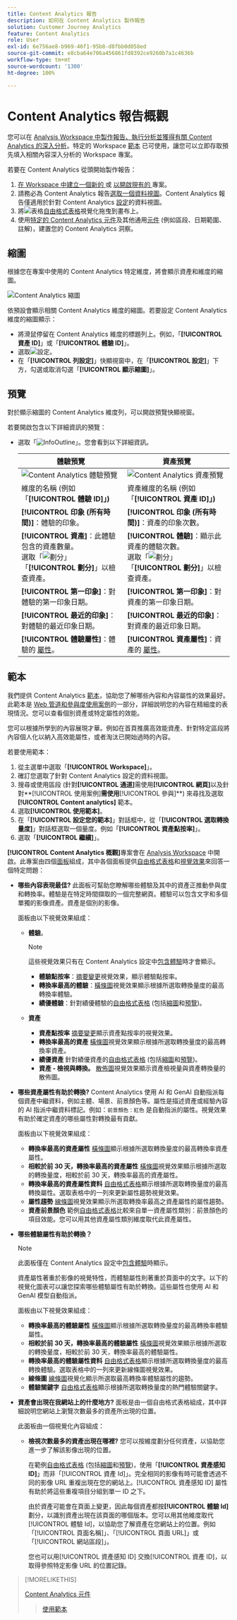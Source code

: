```yaml
---
title: Content Analytics 報告
description: 如何在 Content Analytics 製作報告
solution: Customer Journey Analytics
feature: Content Analytics
role: User
exl-id: 6e756ae8-b969-46f1-95b8-d8fbb0d058ed
source-git-commit: e8cba64e706a456861fd8392ce9260b7a1c4636b
workflow-type: tm+mt
source-wordcount: '1300'
ht-degree: 100%

---
```


# Content Analytics 報告概觀

您可以在 [Analysis Workspace 中製作報告、執行分析並獲得有關 Content Analytics 的深入分析](/help/analysis-workspace/home.md)。特定的 Workspace [範本](#template) 已可使用，讓您可以立即存取預先填入相關內容深入分析的 Workspace 專案。

若要在 Content Analytics 從頭開始製作報告：

1. [在 Workspace 中建立一個新的 ](/help/analysis-workspace/build-workspace-project/create-projects.md) 或 [ 以開啟現有的 ](/help/analysis-workspace/build-workspace-project/open-projects.md) 專案。
1. 請務必為 Content Analytics 報告[選取一個資料視圖](/help/analysis-workspace/c-panels/panels.md#data-view)。Content Analytics 報告僅適用於針對 Content Analytics [設定](/help/content-analytics/config/configuration.md)的資料視圖。
1. 將![表格](/help/assets/icons/Table.svg)[自由格式表格](/help/analysis-workspace/visualizations/freeform-table/freeform-table.md)視覺化拖曳到畫布上。
1. 使用[特定的 Content Analytics 元件](components.md)及其他通用[元件](/help/components/overview.md) (例如區段、日期範圍、註解)，建置您的 Content Analytics 洞察。

## 縮圖

根據您在專案中使用的 Content Analytics 特定維度，將會顯示資產和維度的縮圖。

![Content Analytics 縮圖](../assets/aca-thumbnails.png)

依預設會顯示相關 Content Analytics 維度的縮圖。若要設定 Content Analytics 維度的縮圖顯示：

* 將滑鼠停留在 Content Analytics 維度的標題列上。例如，「**[!UICONTROL 資產 ID]**」或「**[!UICONTROL 體驗 ID]**」。
* 選取![設定](/help/assets/icons/Setting.svg)。
* 在「**[!UICONTROL 列設定]**」快顯視窗中，在「**[!UICONTROL 設定]**」下方，勾選或取消勾選「**[!UICONTROL 顯示縮圖]**」。


## 預覽

對於顯示縮圖的 Content Analytics 維度列，可以開啟預覽快顯視窗。

若要開啟包含以下詳細資訊的預覽：

* 選取「![InfoOutline](/help/assets/icons/InfoOutline.svg)」。您會看到以下詳細資訊。

  | 體驗預覽 | 資產預覽 |
  |---|---|
  | ![Content Analytics 體驗預覽](../assets/aca-experience-preview.png) | ![Content Analytics 資產預覽](../assets/aca-asset-preview.png) |
  | 維度的名稱 (例如「**[!UICONTROL 體驗 ID]」)** | 資產維度的名稱 (例如「**[!UICONTROL 資產 ID]」)** |
  | **[!UICONTROL 印象 (所有時間)]**：體驗的印象。 | **[!UICONTROL 印象 (所有時間)]**：資產的印象次數。 |
  | **[!UICONTROL 資產]**：此體驗包含的資產數量。<br/>選取「![劃分](/help/assets/icons/Breakdown.svg)」「**[!UICONTROL 劃分]**」以檢查資產。 | **[!UICONTROL 體驗]**：顯示此資產的體驗次數。<br/>選取「![劃分](/help/assets/icons/Breakdown.svg)」「**[!UICONTROL 劃分]**」以檢查資產。 |
  | **[!UICONTROL 第一印象]**：對體驗的第一印象日期。 | **[!UICONTROL 第一印象]**：對資產的第一印象日期。 |
  | **[!UICONTROL 最近的印象]**：對體驗的最近印象日期。 | **[!UICONTROL 最近的印象]**：對資產的最近印象日期。 |
  | **[!UICONTROL 體驗屬性]**：體驗的 [屬性](/help/content-analytics/report/components.md#experience-attributes)。 | **[!UICONTROL 資產屬性]**：資產的 [屬性](/help/content-analytics/report/components.md#asset-attributes)。 |


## 範本

我們提供 Content Analytics [範本](/help/analysis-workspace/templates/use-templates.md)，協助您了解哪些內容和內容屬性的效果最好。此範本是 [Web 管道和參與度使用案例](/help/analysis-workspace/templates/use-templates.md#web-engagement)的一部分，詳細說明您的內容在精細度的表現情況。您可以查看個別資產或特定屬性的效能。

您可以根據所學到的內容展現才華。例如在首頁推廣高效能資產、針對特定區段將內容個人化以納入高效能屬性，或者淘汰已開始過時的內容。

若要使用範本：

1. 從主選單中選取「**[!UICONTROL Workspace]**」。
1. 確訂您選取了針對 Content Analytics 設定的資料視圖。
1. 搜尋或使用區段 (針對&#x200B;**[!UICONTROL 通道]**&#x200B;需使用&#x200B;**[!UICONTROL 網頁]**&#x200B;以及針對**[!UICONTROL 使用案例]**需使用&#x200B;**[!UICONTROL 參與]**) 來尋找及選取 **[!UICONTROL Content analytics]** 範本。
1. 選取&#x200B;**[!UICONTROL 使用範本]**。
1. 在「**[!UICONTROL 設定您的範本]**」對話框中，從「**[!UICONTROL 選取轉換量度]**」對話框選取一個量度。例如「**[!UICONTROL 資產點按率]**」。
1. 選取「**[!UICONTROL 繼續]**」。

**[!UICONTROL Content Analytics 概觀]**&#x200B;專案會在 [Analysis Workspace](/help/analysis-workspace/home.md) 中開啟。此專案由四個[面板](/help/analysis-workspace/c-panels/panels.md)組成，其中各個面板提供[自由格式表格](/help/analysis-workspace/visualizations/freeform-table/freeform-table.md)和[視覺效果](/help/analysis-workspace/visualizations/freeform-analysis-visualizations.md)來回答一個特定問題：

* **哪些內容表現最佳?**
此面板可幫助您瞭解哪些體驗及其中的資產正推動參與度和轉換率。體驗是在特定時間擷取的一個完整網頁。體驗可以包含文字和多個單獨的影像資產。資產是個別的影像。

  面板由以下視覺效果組成：

   * **體驗**。

     >[!NOTE]
     >
     >這些視覺效果只有在 Content Analytics 設定中[包含體驗](/help/content-analytics/config/guided.md#experience-capture-and-definition)時才會顯示。
     > 

      * **體驗點按率**：[摘要變更](/help/analysis-workspace/visualizations/summary-number-change.md)視覺效果，顯示體驗點按率。
      * **轉換率最高的體驗**：[橫條圖](/help/analysis-workspace/visualizations/horizontal-bar.md)視覺效果顯示根據所選取轉換量度的最高轉換率體驗。
      * **績優體驗**：針對績優體驗的[自由格式表格](/help/analysis-workspace/visualizations/freeform-table/freeform-table.md) (包括[縮圖](#thumbnails)和[預覽](#previews))。

   * **資產**

      * **資產點按率**
[摘要變更](/help/analysis-workspace/visualizations/summary-number-change.md)顯示資產點按率的視覺效果。
      * **轉換率最高的資產**
[橫條圖](/help/analysis-workspace/visualizations/horizontal-bar.md)視覺效果顯示根據所選取轉換量度的最高轉換率資產。
      * **績優資產**
針對績優資產的[自由格式表格](/help/analysis-workspace/visualizations/freeform-table/freeform-table.md) (包括[縮圖](#thumbnails)和[預覽](#previews))。
      * **資產 - 檢視與轉換。**
[散佈圖](/help/analysis-workspace/visualizations/scatterplot.md)視覺效果顯示資產檢視量與資產轉換量的散佈圖。

* **哪些資產屬性有助於轉換?**
Content Analytics 使用 AI 和 GenAI 自動指派每個資產中繼資料，例如主體、場景、前景顏色等。屬性是描述資產或經驗內容的 AI 指派中繼資料標記。例如：<code>前景顏色：紅色</code> 是自動指派的屬性。視覺效果有助於確定資產的哪些屬性對轉換最有貢獻。

  面板由以下視覺效果組成：

   * **轉換率最高的資產屬性**
[橫條圖](/help/analysis-workspace/visualizations/horizontal-bar.md)顯示根據所選取轉換量度的最高轉換率資產屬性。
   * **相較於前 30 天，轉換率最高的資產屬性**
[橫條圖](/help/analysis-workspace/visualizations/horizontal-bar.md)視覺效果顯示根據所選取的轉換量度，相較於前 30 天，轉換率最高的資產屬性。
   * **轉換率最高的資產屬性資料**
[自由格式表格](/help/analysis-workspace/visualizations/freeform-table/freeform-table.md)顯示根據所選取轉換量度的最高轉換屬性。選取表格中的一列來更新屬性趨勢視覺效果。
   * **屬性趨勢**
[線條圖](/help/analysis-workspace/visualizations/line.md)視覺效果顯示所選取轉換率最高之資產屬性的屬性趨勢。
   * **資產前景顏色**
範例[自由格式表格](/help/analysis-workspace/visualizations/freeform-table/freeform-table.md)比較來自單一資產屬性類別：前景顏色的項目效能。您可以用其他資產屬性類別維度取代此資產屬性。

* **哪些體驗屬性有助於轉換？**

  >[!NOTE]
  >
  >此面板僅在 Content Analytics 設定中[包含體驗](/help/content-analytics/config/guided.md#experience-capture-and-definition)時顯示。
  > 

  資產屬性著重於影像的視覺特性，而體驗屬性則著重於頁面中的文字。以下的視覺化圖表可以讓您探索哪些體驗屬性有助於轉換。這些屬性也使用 AI 和 GenAI 模型自動指派。

  面板由以下視覺效果組成：

   * **轉換率最高的體驗屬性**
[橫條圖](/help/analysis-workspace/visualizations/horizontal-bar.md)顯示根據所選取轉換量度的最高轉換率體驗屬性。
   * **相較於前 30 天，轉換率最高的體驗屬性**
[橫條圖](/help/analysis-workspace/visualizations/horizontal-bar.md)視覺效果顯示根據所選取的轉換量度，相較於前 30 天，轉換率最高的體驗屬性。
   * **轉換率最高的體驗屬性資料**
[自由格式表格](/help/analysis-workspace/visualizations/freeform-table/freeform-table.md)顯示根據所選取轉換量度的最高轉換體驗。選取表格中的一列來更新線條圖視覺效果。
   * **線條圖**
[線條圖](/help/analysis-workspace/visualizations/line.md)視覺化顯示所選取最高轉換率體驗屬性的趨勢。
   * **體驗關鍵字**
[自由格式表格](/help/analysis-workspace/visualizations/freeform-table/freeform-table.md)顯示根據所選取轉換量度的熱門體驗關鍵字。

* **資產會出現在我網站上的什麼地方?**
面板是由一個自由格式表格組成，其中詳細說明您網站上瀏覽次數最多的資產所出現的位置。

  此面板由一個視覺化內容組成：

   * **檢視次數最多的資產出現在哪裡?**
您可以按維度劃分任何資產，以協助您進一步了解該影像出現的位置。

     在範例[自由格式表格](/help/analysis-workspace/visualizations/freeform-table/freeform-table.md) (包括[縮圖](#thumbnails)和[預覽](#previews))，使用「**[!UICONTROL 資產感知 ID]**」而非「[!UICONTROL 資產 Id]」。完全相同的影像有時可能會透過不同的影像 URL 重複出現在您的網站上。[!UICONTROL 資產感知 ID] 屬性有助於將這些重複項目分組到單一 ID 之下。

     由於資產可能會在頁面上變更，因此每個資產都按&#x200B;**[!UICONTROL 體驗 Id]** 劃分，以識別資產出現在該頁面的哪個版本。您可以用其他維度取代[!UICONTROL 體驗 Id]，以協助您了解資產在您網站上的位置。例如「[!UICONTROL 頁面名稱]」、「[!UICONTROL 頁面 URL]」或「[!UICONTROL 網站區段]」。

     您也可以用[!UICONTROL 資產感知 ID] 交換[!UICONTROL 資產 ID]，以取得參照特定影像 URL 的位置記錄。


>[!MORELIKETHIS]
>
>[Content Analytics 元件](components.md)
>>[使用範本](/help/analysis-workspace/templates/use-templates.md#web-engagement)
>
